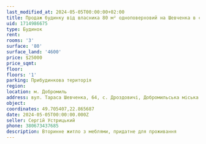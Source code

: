```yaml
---
last_modified_at: 2024-05-05T00:00:00+02:00
title: Продаж будинку від власника 80 м² одноповерховий на Шевченка в с. Дроздовичі
uid: 1714986675
type: Будинок
rent:
rooms: '3'
surface: '80'
surface_land: '4600'
price: $25000
price_sqmt:
floor:
floors: '1'
parking: Прибудинкова територія
region:
location: м. Добромиль
address: вул. Тараса Шевченка, 64, с. Дроздовичі, Добромильська міська територіальна громада
object:
coordinates: 49.705407,22.865687
date: 2024-05-05T00:00:00.000Z
seller: Сергій Устрицький
phone: 380673437685
description: Вторинне житло з меблями, придатне для проживання
---
```

